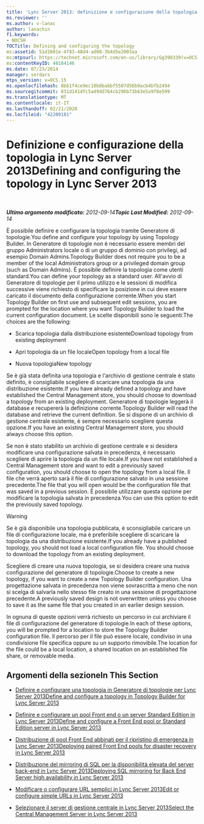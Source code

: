 ```yaml
---
title: 'Lync Server 2013: definizione e configurazione della topologia'
ms.reviewer: ''
ms.author: v-lanac
author: lanachin
f1.keywords:
- NOCSH
TOCTitle: Defining and configuring the topology
ms:assetid: 51d1601e-4f83-48d4-ad08-3b4d5e2003aa
ms:mtpsurl: https://technet.microsoft.com/en-us/library/Gg398339(v=OCS.15)
ms:contentKeyID: 48184146
ms.date: 07/23/2014
manager: serdars
mtps_version: v=OCS.15
ms.openlocfilehash: 8bb1f4ce9ec10b8babbf5507d56b9acb4bfb2494
ms.sourcegitcommit: 831d141dfc5a49dd764cb296b73b63e5a9f8e599
ms.translationtype: MT
ms.contentlocale: it-IT
ms.lasthandoff: 02/21/2020
ms.locfileid: "42209181"
---
```

<div data-xmlns="http://www.w3.org/1999/xhtml">

<div class="topic" data-xmlns="http://www.w3.org/1999/xhtml" data-msxsl="urn:schemas-microsoft-com:xslt" data-cs="https://msdn.microsoft.com/">

<div data-asp="https://msdn2.microsoft.com/asp">

# <a name="defining-and-configuring-the-topology-in-lync-server-2013"></a><span data-ttu-id="dbe66-102">Definizione e configurazione della topologia in Lync Server 2013</span><span class="sxs-lookup"><span data-stu-id="dbe66-102">Defining and configuring the topology in Lync Server 2013</span></span>

</div>

<div id="mainSection">

<div id="mainBody">

<span> </span>

<span data-ttu-id="dbe66-103">_**Ultimo argomento modificato:** 2012-09-14_</span><span class="sxs-lookup"><span data-stu-id="dbe66-103">_**Topic Last Modified:** 2012-09-14_</span></span>

<span data-ttu-id="dbe66-104">È possibile definire e configurare la topologia tramite Generatore di topologie.</span><span class="sxs-lookup"><span data-stu-id="dbe66-104">You define and configure your topology by using Topology Builder.</span></span> <span data-ttu-id="dbe66-105">In Generatore di topologie non è necessario essere membri del gruppo Administrators locale o di un gruppo di dominio con privilegi, ad esempio Domain Admins.</span><span class="sxs-lookup"><span data-stu-id="dbe66-105">Topology Builder does not require you to be a member of the local Administrators group or a privileged domain group (such as Domain Admins).</span></span> <span data-ttu-id="dbe66-106">È possibile definire la topologia come utenti standard.</span><span class="sxs-lookup"><span data-stu-id="dbe66-106">You can define your topology as a standard user.</span></span> <span data-ttu-id="dbe66-107">All'avvio di Generatore di topologie per il primo utilizzo e le sessioni di modifica successive viene richiesto di specificare la posizione in cui deve essere caricato il documento della configurazione corrente.</span><span class="sxs-lookup"><span data-stu-id="dbe66-107">When you start Topology Builder on first use and subsequent edit sessions, you are prompted for the location where you want Topology Builder to load the current configuration document.</span></span> <span data-ttu-id="dbe66-108">Le scelte disponibili sono le seguenti:</span><span class="sxs-lookup"><span data-stu-id="dbe66-108">The choices are the following:</span></span>

  - <span data-ttu-id="dbe66-109">Scarica topologia dalla distribuzione esistente</span><span class="sxs-lookup"><span data-stu-id="dbe66-109">Download topology from existing deployment</span></span>

  - <span data-ttu-id="dbe66-110">Apri topologia da un file locale</span><span class="sxs-lookup"><span data-stu-id="dbe66-110">Open topology from a local file</span></span>

  - <span data-ttu-id="dbe66-111">Nuova topologia</span><span class="sxs-lookup"><span data-stu-id="dbe66-111">New topology</span></span>

<span data-ttu-id="dbe66-112">Se è già stata definita una topologia e l'archivio di gestione centrale è stato definito, è consigliabile scegliere di scaricare una topologia da una distribuzione esistente.</span><span class="sxs-lookup"><span data-stu-id="dbe66-112">If you have already defined a topology and have established the Central Management store, you should choose to download a topology from an existing deployment.</span></span> <span data-ttu-id="dbe66-113">Generatore di topologie leggerà il database e recupererà la definizione corrente.</span><span class="sxs-lookup"><span data-stu-id="dbe66-113">Topology Builder will read the database and retrieve the current definition.</span></span> <span data-ttu-id="dbe66-114">Se si dispone di un archivio di gestione centrale esistente, è sempre necessario scegliere questa opzione.</span><span class="sxs-lookup"><span data-stu-id="dbe66-114">If you have an existing Central Management store, you should always choose this option.</span></span>

<span data-ttu-id="dbe66-115">Se non è stato stabilito un archivio di gestione centrale e si desidera modificare una configurazione salvata in precedenza, è necessario scegliere di aprire la topologia da un file locale.</span><span class="sxs-lookup"><span data-stu-id="dbe66-115">If you have not established a Central Management store and want to edit a previously saved configuration, you should choose to open the topology from a local file.</span></span> <span data-ttu-id="dbe66-116">Il file che verrà aperto sarà il file di configurazione salvato in una sessione precedente.</span><span class="sxs-lookup"><span data-stu-id="dbe66-116">The file that you will open would be the configuration file that was saved in a previous session.</span></span> <span data-ttu-id="dbe66-117">È possibile utilizzare questa opzione per modificare la topologia salvata in precedenza.</span><span class="sxs-lookup"><span data-stu-id="dbe66-117">You can use this option to edit the previously saved topology.</span></span>

<div>


> [!WARNING]  
> <span data-ttu-id="dbe66-p104">Se è già disponibile una topologia pubblicata, è sconsigliabile caricare un file di configurazione locale, ma è preferibile scegliere di scaricare la topologia da una distribuzione esistente.</span><span class="sxs-lookup"><span data-stu-id="dbe66-p104">If you already have a published topology, you should not load a local configuration file. You should choose to download the topology from an existing deployment.</span></span>



</div>

<span data-ttu-id="dbe66-120">Scegliere di creare una nuova topologia, se si desidera creare una nuova configurazione del generatore di topologie.</span><span class="sxs-lookup"><span data-stu-id="dbe66-120">Choose to create a new topology, if you want to create a new Topology Builder configuration.</span></span> <span data-ttu-id="dbe66-121">Una progettazione salvata in precedenza non viene sovrascritta a meno che non si scelga di salvarla nello stesso file creato in una sessione di progettazione precedente.</span><span class="sxs-lookup"><span data-stu-id="dbe66-121">A previously saved design is not overwritten unless you choose to save it as the same file that you created in an earlier design session.</span></span>

<span data-ttu-id="dbe66-122">In ognuna di queste opzioni verrà richiesto un percorso in cui archiviare il file di configurazione del generatore di topologie.</span><span class="sxs-lookup"><span data-stu-id="dbe66-122">In each of these options, you will be prompted for a location to store the Topology Builder configuration file.</span></span> <span data-ttu-id="dbe66-123">Il percorso per il file può essere locale, condiviso in una condivisione file specifica oppure su un supporto rimovibile.</span><span class="sxs-lookup"><span data-stu-id="dbe66-123">The location for the file could be a local location, a shared location on an established file share, or removable media.</span></span>

<div>

## <a name="in-this-section"></a><span data-ttu-id="dbe66-124">Argomenti della sezione</span><span class="sxs-lookup"><span data-stu-id="dbe66-124">In This Section</span></span>

  - [<span data-ttu-id="dbe66-125">Definire e configurare una topologia in Generatore di topologie per Lync Server 2013</span><span class="sxs-lookup"><span data-stu-id="dbe66-125">Define and configure a topology in Topology Builder for Lync Server 2013</span></span>](lync-server-2013-define-and-configure-a-topology-in-topology-builder.md)

  - [<span data-ttu-id="dbe66-126">Definire e configurare un pool Front end o un server Standard Edition in Lync Server 2013</span><span class="sxs-lookup"><span data-stu-id="dbe66-126">Define and configure a Front End pool or Standard Edition server in Lync Server 2013</span></span>](lync-server-2013-define-and-configure-a-front-end-pool-or-standard-edition-server.md)

  - [<span data-ttu-id="dbe66-127">Distribuzione di pool Front End abbinati per il ripristino di emergenza in Lync Server 2013</span><span class="sxs-lookup"><span data-stu-id="dbe66-127">Deploying paired Front End pools for disaster recovery in Lync Server 2013</span></span>](lync-server-2013-deploying-paired-front-end-pools-for-disaster-recovery.md)

  - [<span data-ttu-id="dbe66-128">Distribuzione del mirroring di SQL per la disponibilità elevata del server back-end in Lync Server 2013</span><span class="sxs-lookup"><span data-stu-id="dbe66-128">Deploying SQL mirroring for Back End Server high availability in Lync Server 2013</span></span>](lync-server-2013-deploying-sql-mirroring-for-back-end-server-high-availability.md)

  - [<span data-ttu-id="dbe66-129">Modificare o configurare URL semplici in Lync Server 2013</span><span class="sxs-lookup"><span data-stu-id="dbe66-129">Edit or configure simple URLs in Lync Server 2013</span></span>](lync-server-2013-edit-or-configure-simple-urls.md)

  - [<span data-ttu-id="dbe66-130">Selezionare il server di gestione centrale in Lync Server 2013</span><span class="sxs-lookup"><span data-stu-id="dbe66-130">Select the Central Management Server in Lync Server 2013</span></span>](lync-server-2013-select-the-central-management-server.md)

</div>

</div>

<span> </span>

</div>

</div>

</div>

